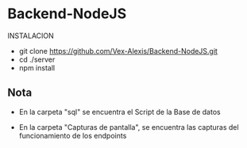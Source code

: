 # Backend-NodeJS


INSTALACION
- git clone https://github.com/Vex-Alexis/Backend-NodeJS.git
- cd ./server
- npm install

## Nota
- En la carpeta "sql" se encuentra el Script de la Base de datos

- En la carpeta "Capturas de pantalla", se encuentra las capturas del funcionamiento de los endpoints

